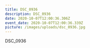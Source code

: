```yaml
---
title: DSC_0936
description: DSC_0936
date: 2020-10-07T12:00:36.306Z
event_date: 2020-10-07T12:00:36.339Z
picture: /images/uploads/dsc_0936.jpg
---
```

DSC_0936